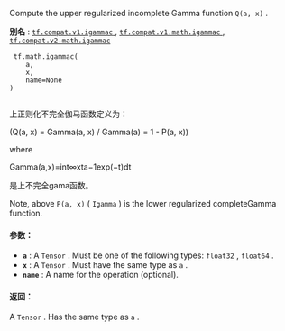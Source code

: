

Compute the upper regularized incomplete Gamma function  `Q(a, x)` .

**别名** : [ `tf.compat.v1.igammac` ](/api_docs/python/tf/math/igammac), [ `tf.compat.v1.math.igammac` ](/api_docs/python/tf/math/igammac), [ `tf.compat.v2.math.igammac` ](/api_docs/python/tf/math/igammac)

```
 tf.math.igammac(
    a,
    x,
    name=None
)
 
```

上正则化不完全伽马函数定义为：

\(Q(a, x) = Gamma(a, x) / Gamma(a) = 1 - P(a, x)\)

where

Gamma(a,x)=int∞xta−1exp(−t)dt

是上不完全gama函数。

Note, above  `P(a, x)`  ( `Igamma` ) is the lower regularized completeGamma function.

#### 参数：
- **`a`** : A  `Tensor` . Must be one of the following types:  `float32` ,  `float64` .
- **`x`** : A  `Tensor` . Must have the same type as  `a` .
- **`name`** : A name for the operation (optional).


#### 返回：
A  `Tensor` . Has the same type as  `a` .

